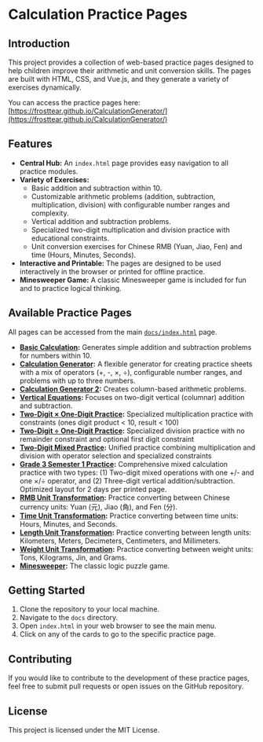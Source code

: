 # Calculation Practice Pages

## Introduction

This project provides a collection of web-based practice pages designed to help children improve their arithmetic and unit conversion skills. The pages are built with HTML, CSS, and Vue.js, and they generate a variety of exercises dynamically.

You can access the practice pages here: [https://frosttear.github.io/CalculationGenerator/](https://frosttear.github.io/CalculationGenerator/)

## Features

*   **Central Hub:** An `index.html` page provides easy navigation to all practice modules.
*   **Variety of Exercises:**
    *   Basic addition and subtraction within 10.
    *   Customizable arithmetic problems (addition, subtraction, multiplication, division) with configurable number ranges and complexity.
    *   Vertical addition and subtraction problems.
    *   Specialized two-digit multiplication and division practice with educational constraints.
    *   Unit conversion exercises for Chinese RMB (Yuan, Jiao, Fen) and time (Hours, Minutes, Seconds).
*   **Interactive and Printable:** The pages are designed to be used interactively in the browser or printed for offline practice.
*   **Minesweeper Game:** A classic Minesweeper game is included for fun and to practice logical thinking.

## Available Practice Pages

All pages can be accessed from the main [`docs/index.html`](./docs/index.html) page.

*   **[Basic Calculation](./docs/BasicCalculation.html):** Generates simple addition and subtraction problems for numbers within 10.
*   **[Calculation Generator](./docs/CalculationGenerator.html):** A flexible generator for creating practice sheets with a mix of operators (+, -, ×, ÷), configurable number ranges, and problems with up to three numbers.
*   **[Calculation Generator 2](./docs/CalculationGenerator2.html):** Creates column-based arithmetic problems.
*   **[Vertical Equations](./docs/VerticalEquations.html):** Focuses on two-digit vertical (columnar) addition and subtraction.
*   **[Two-Digit × One-Digit Practice](./docs/TwoDigitMultiplication.html):** Specialized multiplication practice with constraints (ones digit product < 10, result < 100)
*   **[Two-Digit ÷ One-Digit Practice](./docs/TwoDigitDivision.html):** Specialized division practice with no remainder constraint and optional first digit constraint
*   **[Two-Digit Mixed Practice](./docs/TwoDigitPractice.html):** Unified practice combining multiplication and division with operator selection and specialized constraints
*   **[Grade 3 Semester 1 Practice](./docs/Grade3Semester1Practice.html):** Comprehensive mixed calculation practice with two types: (1) Two-digit mixed operations with one +/- and one ×/÷ operator, and (2) Three-digit vertical addition/subtraction. Optimized layout for 2 days per printed page.
*   **[RMB Unit Transformation](./docs/RmbUnitTransformation.html):** Practice converting between Chinese currency units: Yuan (元), Jiao (角), and Fen (分).
*   **[Time Unit Transformation](./docs/TimeUnitTransformation.html):** Practice converting between time units: Hours, Minutes, and Seconds.
*   **[Length Unit Transformation](./docs/LengthUnitTransformation.html):** Practice converting between length units: Kilometers, Meters, Decimeters, Centimeters, and Millimeters.
*   **[Weight Unit Transformation](./docs/WeightUnitTransformation.html):** Practice converting between weight units: Tons, Kilograms, Jin, and Grams.
*   **[Minesweeper](./docs/MineSweeper.html):** The classic logic puzzle game.

## Getting Started

1.  Clone the repository to your local machine.
2.  Navigate to the `docs` directory.
3.  Open `index.html` in your web browser to see the main menu.
4.  Click on any of the cards to go to the specific practice page.

## Contributing

If you would like to contribute to the development of these practice pages, feel free to submit pull requests or open issues on the GitHub repository.

## License

This project is licensed under the MIT License.